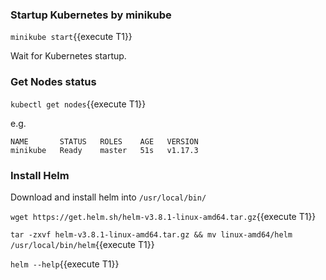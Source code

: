
### Startup Kubernetes by minikube

`minikube start`{{execute T1}}

Wait for Kubernetes startup.

### Get Nodes status

`kubectl get nodes`{{execute T1}}

e.g.

```
NAME       STATUS   ROLES    AGE   VERSION
minikube   Ready    master   51s   v1.17.3
```

### Install Helm

Download and install helm into `/usr/local/bin/`

`wget https://get.helm.sh/helm-v3.8.1-linux-amd64.tar.gz`{{execute T1}}

`tar -zxvf helm-v3.8.1-linux-amd64.tar.gz && mv linux-amd64/helm /usr/local/bin/helm`{{execute T1}}

`helm --help`{{execute T1}}

